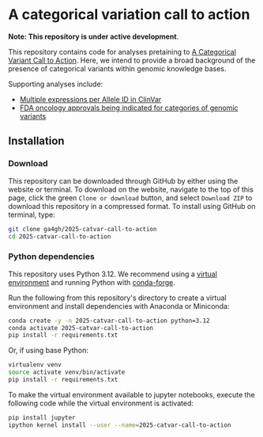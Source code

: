 # A categorical variation call to action

**Note: This repository is under active development**. 

This repository contains code for analyses pretaining to [A Categorical Variant Call to Action](https://docs.google.com/document/d/1IRo2JlgIPERZeT35wFAUuldWvhk7LRM7hvAhZ98hRro/edit?usp=sharing). Here, we intend to provide a broad background of the presence of categorical variants within genomic knowledge bases. 

Supporting analyses include:
- [Multiple expressions per Allele ID in ClinVar](analyses/clinvar/)
- [FDA oncology approvals being indicated for categories of genomic variants](analyses/fda/)

## Installation
### Download
This repository can be downloaded through GitHub by either using the website or terminal. To download on the website, navigate to the top of this page, click the green `Clone or download` button, and select `Download ZIP` to download this repository in a compressed format. To install using GitHub on terminal, type:

```bash
git clone ga4gh/2025-catvar-call-to-action
cd 2025-catvar-call-to-action
```

### Python dependencies
This repository uses Python 3.12. We recommend using a [virtual environment](https://docs.python.org/3/tutorial/venv.html) and running Python with [conda-forge](https://conda-forge.org).

Run the following from this repository's directory to create a virtual environment and install dependencies with Anaconda or Miniconda:
```bash
conda create -y -n 2025-catvar-call-to-action python=3.12
conda activate 2025-catvar-call-to-action
pip install -r requirements.txt
```

Or, if using base Python: 
```bash
virtualenv venv
source activate venv/bin/activate
pip install -r requirements.txt
```

To make the virtual environment available to jupyter notebooks, execute the following code while the virtual environment is activated:
```bash
pip install jupyter
ipython kernel install --user --name=2025-catvar-call-to-action
```

